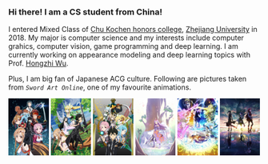 ### Hi there! I am a CS student from China!

<!-- [![](https://github-readme-stats.vercel.app/api?username=f1shel&show_icons=true&hide_border=true&count_private=true&theme=flag-india&layout=compact)]() [![](https://github-readme-stats.vercel.app/api/top-langs/?username=f1shel&layout=compact&hide=html,css,less,ejs,javascript,scss&hide_border=true&count_private=true&theme=flag-india)]() -->

I entered Mixed Class of [Chu Kochen honors college](http://ckc.zju.edu.cn/), [Zhejiang University](https://www.zju.edu.cn/) in 2018. My major is computer science and my interests include computer grahics, computer vision, game programming and deep learning. I am currently working on appearance modeling and deep learning topics with Prof. [Hongzhi Wu](http://www.cad.zju.edu.cn/home/hwu/).

Plus, I am big fan of Japanese ACG culture. Following are pictures taken from *`Sword Art Online`*, one of my favourite animations.

<div>
  <img width=16.0% src="assets/aincrad.jpg"/>
  <img width=16.0% src="assets/fairydance.jpg"/>
  <img width=16.0% src="assets/calibur.jpg"/>
  <img width=16.0% src="assets/mothers.jpg"/>
  <img width=16.0% src="assets/alicization05.jpg"/>
  <img width=16.0% src="assets/progressive03.jpg"/>
</div>
